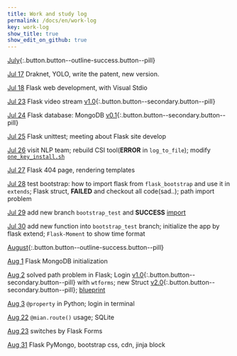 ```yaml
---
title: Work and study log
permalink: /docs/en/work-log
key: work-log
show_title: true
show_edit_on_github: true
---
```


[July](#){:.button.button--outline-success.button--pill}



[Jul 17](https://www.weigao.cc/blog/2018/07/19/facerecog.html)  Draknet, YOLO, write the patent, new version.

[Jul 18](https://www.weigao.cc/blog/2018/07/25/flask.html) Flask web development, with Visual Stdio

[Jul 23](https://github.com/chenweigao/smarttrack.git)  Flask video stream [v1.0](#){:.button.button--secondary.button--pill}

[Jul 24](https://www.weigao.cc/blog/2018/07/25/flask.html)  Flask database: MongoDB [v0.1](#){:.button.button--secondary.button--pill}

[Jul 25]()  Flask unittest; meeting about Flask site develop

[Jul 26](https://www.weigao.cc/blog/2017/11/13/csitool.html) visit NLP team; rebuild CSI tool(**ERROR** in `log_to_file`); modify [`one_key_install.sh`](https://www.weigao.cc/blog/2018/03/31/shell#4-sed)

[Jul 27](https://www.weigao.cc/blog/2018/07/25/flask.html#rendering-templates) Flask 404 page, rendering templates

[Jul 28]() test bootstrap: how to import flask from `flask_bootstrap` and use it in `extends`; Flask struct, **FAILED** and checkout all code(sad..); path import problem

[Jul 29](https://www.weigao.cc/blog/2018/07/25/flask.html#flask_bootstrap) add new branch `bootstrap_test` and **SUCCESS** [import](https://www.weigao.cc/blog/2018/07/25/flask.html#flask_bootstrap)

[Jul 30](https://www.weigao.cc/blog/2018/07/25/flask.html#flask_bootstrap) add new function into `bootstrap_test` branch; initialize the app by flask extend; `Flask-Moment` to show time format



[August](#){:.button.button--outline-success.button--pill}

[Aug  1]() Flask MongoDB initialization

[Aug  2](https://www.weigao.cc/blog/2018/07/25/flask.html#blueprint) solved path problem in Flask; Login [v1.0](#){:.button.button--secondary.button--pill} with `wtforms`; new Struct  [v2.0](#){:.button.button--secondary.button--pill}; [blueprint](https://www.weigao.cc/blog/2018/07/25/flask.html#blueprint)

[Aug  3]() `@property` in Python; login in terminal

[Aug 22](http://www.runoob.com/sqlite/sqlite-tutorial.html) `@mian.route()` usage; SQLite

[Aug 23]() switches by Flask Forms

[Aug 31]() Flask PyMongo, bootstrap css, cdn, jinja block
